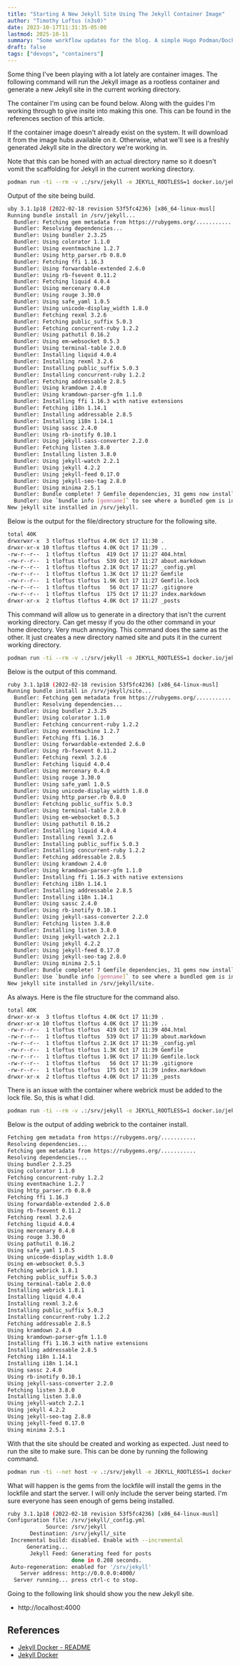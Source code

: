 ```yaml
---
title: "Starting A New Jekyll Site Using The Jekyll Container Image"
author: "Timothy Loftus (n3s0)"
date: 2023-10-17T11:31:35-05:00
lastmod: 2025-10-11
summary: "Some workflow updates for the blog. A simple Hugo Podman/Docker container for writting content with docker/podman-compose."
draft: false
tags: ["devops", "containers"]
---
```


Some thing I've been playing with a lot lately are container images. The
following command will run the Jekyll image as a rootless container and
generate a new Jekyll site in the current working directory.

The container I'm using can be found below. Along with the guides I'm
working through to give insite into making this one. This can be found
in the references section of this article.

If the container image doesn't already exist on the system. It will
download it from the image hubs available on it. Otherwise, what we'll
see is a freshly generated Jekyll site in the directory we're working
in.

Note that this can be honed with an actual directory name so it doesn't
vomit the scaffolding for Jekyll in the current working directory.

```sh
podman run -ti --rm -v .:/srv/jekyll -e JEKYLL_ROOTLESS=1 docker.io/jekyll/jekyll jekyll new .
```

Output of the site being build.

```sh
uby 3.1.1p18 (2022-02-18 revision 53f5fc4236) [x86_64-linux-musl]
Running bundle install in /srv/jekyll... 
  Bundler: Fetching gem metadata from https://rubygems.org/............
  Bundler: Resolving dependencies...
  Bundler: Using bundler 2.3.25
  Bundler: Using colorator 1.1.0
  Bundler: Using eventmachine 1.2.7
  Bundler: Using http_parser.rb 0.8.0
  Bundler: Fetching ffi 1.16.3
  Bundler: Using forwardable-extended 2.6.0
  Bundler: Using rb-fsevent 0.11.2
  Bundler: Fetching liquid 4.0.4
  Bundler: Using mercenary 0.4.0
  Bundler: Using rouge 3.30.0
  Bundler: Using safe_yaml 1.0.5
  Bundler: Using unicode-display_width 1.8.0
  Bundler: Fetching rexml 3.2.6
  Bundler: Fetching public_suffix 5.0.3
  Bundler: Fetching concurrent-ruby 1.2.2
  Bundler: Using pathutil 0.16.2
  Bundler: Using em-websocket 0.5.3
  Bundler: Using terminal-table 2.0.0
  Bundler: Installing liquid 4.0.4
  Bundler: Installing rexml 3.2.6
  Bundler: Installing public_suffix 5.0.3
  Bundler: Installing concurrent-ruby 1.2.2
  Bundler: Fetching addressable 2.8.5
  Bundler: Using kramdown 2.4.0
  Bundler: Using kramdown-parser-gfm 1.1.0
  Bundler: Installing ffi 1.16.3 with native extensions
  Bundler: Fetching i18n 1.14.1
  Bundler: Installing addressable 2.8.5
  Bundler: Installing i18n 1.14.1
  Bundler: Using sassc 2.4.0
  Bundler: Using rb-inotify 0.10.1
  Bundler: Using jekyll-sass-converter 2.2.0
  Bundler: Fetching listen 3.8.0
  Bundler: Installing listen 3.8.0
  Bundler: Using jekyll-watch 2.2.1
  Bundler: Using jekyll 4.2.2
  Bundler: Using jekyll-feed 0.17.0
  Bundler: Using jekyll-seo-tag 2.8.0
  Bundler: Using minima 2.5.1
  Bundler: Bundle complete! 7 Gemfile dependencies, 31 gems now installed.
  Bundler: Use `bundle info [gemname]` to see where a bundled gem is installed.
New jekyll site installed in /srv/jekyll. 
```

Below is the output for the file/directory structure for the following
site.

```sh
total 40K
drwxrwxr-x  3 tloftus tloftus 4.0K Oct 17 11:30 .
drwxr-xr-x 10 tloftus tloftus 4.0K Oct 17 11:39 ..
-rw-r--r--  1 tloftus tloftus  419 Oct 17 11:27 404.html
-rw-r--r--  1 tloftus tloftus  539 Oct 17 11:27 about.markdown
-rw-r--r--  1 tloftus tloftus 2.1K Oct 17 11:27 _config.yml
-rw-r--r--  1 tloftus tloftus 1.3K Oct 17 11:27 Gemfile
-rw-r--r--  1 tloftus tloftus 1.9K Oct 17 11:27 Gemfile.lock
-rw-r--r--  1 tloftus tloftus   56 Oct 17 11:27 .gitignore
-rw-r--r--  1 tloftus tloftus  175 Oct 17 11:27 index.markdown
drwxr-xr-x  2 tloftus tloftus 4.0K Oct 17 11:27 _posts
```

This command will allow us to generate in a directory that isn't the
current working directory. Can get messy if you do the other command in
your home directory. Very much annoying. This command does the same as
the other. It just creates a new directory named site and puts it in the
current working directory.


```sh
podman run -ti --rm -v .:/srv/jekyll -e JEKYLL_ROOTLESS=1 docker.io/jekyll/jekyll jekyll new site
```

Below is the output of this command.

```sh
ruby 3.1.1p18 (2022-02-18 revision 53f5fc4236) [x86_64-linux-musl]
Running bundle install in /srv/jekyll/site... 
  Bundler: Fetching gem metadata from https://rubygems.org/............
  Bundler: Resolving dependencies...
  Bundler: Using bundler 2.3.25
  Bundler: Using colorator 1.1.0
  Bundler: Fetching concurrent-ruby 1.2.2
  Bundler: Using eventmachine 1.2.7
  Bundler: Fetching ffi 1.16.3
  Bundler: Using forwardable-extended 2.6.0
  Bundler: Using rb-fsevent 0.11.2
  Bundler: Fetching rexml 3.2.6
  Bundler: Fetching liquid 4.0.4
  Bundler: Using mercenary 0.4.0
  Bundler: Using rouge 3.30.0
  Bundler: Using safe_yaml 1.0.5
  Bundler: Using unicode-display_width 1.8.0
  Bundler: Using http_parser.rb 0.8.0
  Bundler: Fetching public_suffix 5.0.3
  Bundler: Using terminal-table 2.0.0
  Bundler: Using em-websocket 0.5.3
  Bundler: Using pathutil 0.16.2
  Bundler: Installing liquid 4.0.4
  Bundler: Installing rexml 3.2.6
  Bundler: Installing public_suffix 5.0.3
  Bundler: Installing concurrent-ruby 1.2.2
  Bundler: Fetching addressable 2.8.5
  Bundler: Using kramdown 2.4.0
  Bundler: Using kramdown-parser-gfm 1.1.0
  Bundler: Installing ffi 1.16.3 with native extensions
  Bundler: Fetching i18n 1.14.1
  Bundler: Installing addressable 2.8.5
  Bundler: Installing i18n 1.14.1
  Bundler: Using sassc 2.4.0
  Bundler: Using rb-inotify 0.10.1
  Bundler: Using jekyll-sass-converter 2.2.0
  Bundler: Fetching listen 3.8.0
  Bundler: Installing listen 3.8.0
  Bundler: Using jekyll-watch 2.2.1
  Bundler: Using jekyll 4.2.2
  Bundler: Using jekyll-feed 0.17.0
  Bundler: Using jekyll-seo-tag 2.8.0
  Bundler: Using minima 2.5.1
  Bundler: Bundle complete! 7 Gemfile dependencies, 31 gems now installed.
  Bundler: Use `bundle info [gemname]` to see where a bundled gem is installed.
New jekyll site installed in /srv/jekyll/site. 

```

As always. Here is the file structure for the command also.

```sh
total 40K
drwxr-xr-x  3 tloftus tloftus 4.0K Oct 17 11:39 .
drwxr-xr-x 10 tloftus tloftus 4.0K Oct 17 11:39 ..
-rw-r--r--  1 tloftus tloftus  419 Oct 17 11:39 404.html
-rw-r--r--  1 tloftus tloftus  539 Oct 17 11:39 about.markdown
-rw-r--r--  1 tloftus tloftus 2.1K Oct 17 11:39 _config.yml
-rw-r--r--  1 tloftus tloftus 1.3K Oct 17 11:39 Gemfile
-rw-r--r--  1 tloftus tloftus 1.9K Oct 17 11:39 Gemfile.lock
-rw-r--r--  1 tloftus tloftus   56 Oct 17 11:39 .gitignore
-rw-r--r--  1 tloftus tloftus  175 Oct 17 11:39 index.markdown
drwxr-xr-x  2 tloftus tloftus 4.0K Oct 17 11:39 _posts
```

There is an issue with the container where webrick must be added to the
lock file. So, this is what I did.

```sh
podman run -ti --rm -v .:/srv/jekyll -e JEKYLL_ROOTLESS=1 docker.io/jekyll/jekyll bundle add webrick
```

Below is the output of adding webrick to the container install.

```sh
Fetching gem metadata from https://rubygems.org/...........
Resolving dependencies...
Fetching gem metadata from https://rubygems.org/...........
Resolving dependencies...
Using bundler 2.3.25
Using colorator 1.1.0
Fetching concurrent-ruby 1.2.2
Using eventmachine 1.2.7
Using http_parser.rb 0.8.0
Fetching ffi 1.16.3
Using forwardable-extended 2.6.0
Using rb-fsevent 0.11.2
Fetching rexml 3.2.6
Fetching liquid 4.0.4
Using mercenary 0.4.0
Using rouge 3.30.0
Using pathutil 0.16.2
Using safe_yaml 1.0.5
Using unicode-display_width 1.8.0
Using em-websocket 0.5.3
Fetching webrick 1.8.1
Fetching public_suffix 5.0.3
Using terminal-table 2.0.0
Installing webrick 1.8.1
Installing liquid 4.0.4
Installing rexml 3.2.6
Installing public_suffix 5.0.3
Installing concurrent-ruby 1.2.2
Fetching addressable 2.8.5
Using kramdown 2.4.0
Using kramdown-parser-gfm 1.1.0
Installing ffi 1.16.3 with native extensions
Installing addressable 2.8.5
Fetching i18n 1.14.1
Installing i18n 1.14.1
Using sassc 2.4.0
Using rb-inotify 0.10.1
Using jekyll-sass-converter 2.2.0
Fetching listen 3.8.0
Installing listen 3.8.0
Using jekyll-watch 2.2.1
Using jekyll 4.2.2
Using jekyll-seo-tag 2.8.0
Using jekyll-feed 0.17.0
Using minima 2.5.1
```

With that the site should be created and working as expected. Just need
to run the site to make sure. This can be done by running the following
command.

```sh
podman run -ti --net host -v .:/srv/jekyll -e JEKYLL_ROOTLESS=1 docker.io/jekyll/jekyll jekyll serve
```

What will happen is the gems from the lockfile will install the gems in
the lockfile and start the server. I will only include the server being
started. I'm sure everyone has seen enough of gems being installed.

```sh
ruby 3.1.1p18 (2022-02-18 revision 53f5fc4236) [x86_64-linux-musl]
Configuration file: /srv/jekyll/_config.yml
            Source: /srv/jekyll
       Destination: /srv/jekyll/_site
 Incremental build: disabled. Enable with --incremental
      Generating... 
       Jekyll Feed: Generating feed for posts
                    done in 0.208 seconds.
 Auto-regeneration: enabled for '/srv/jekyll'
    Server address: http://0.0.0.0:4000/
  Server running... press ctrl-c to stop.
```

Going to the following link should show you the new Jekyll site.

- http://localhost:4000

## References

- [Jekyll Docker - README](https://github.com/envygeeks/jekyll-docker/blob/master/README.md)
- [Jekyll Docker](https://github.com/envygeeks/jekyll-docker) 
